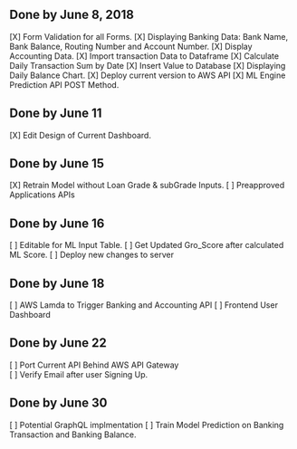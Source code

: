 ## Done by June 8, 2018

[X] Form Validation for all Forms.
[X] Displaying Banking Data: Bank Name, Bank Balance, Routing Number and Account Number.
[X] Display Accounting Data.
[X] Import transaction Data to Dataframe
[X] Calculate Daily Transaction Sum by Date
[X] Insert Value to Database
[X] Displaying Daily Balance Chart.
[X] Deploy current version to AWS API
[X] ML Engine Prediction API POST Method.

## Done by June 11
[X] Edit Design of Current Dashboard.

## Done by June 15
[X] Retrain Model without Loan Grade & subGrade Inputs.
[ ] Preapproved Applications APIs

## Done by June 16
[ ] Editable for ML Input Table.
[ ] Get Updated Gro_Score after calculated ML Score.
[ ] Deploy new changes to server

## Done by June 18
[ ] AWS Lamda to Trigger Banking and Accounting API
[ ] Frontend User Dashboard

## Done by June 22
[ ] Port Current API Behind AWS API Gateway  
[ ] Verify Email after user Signing Up. 

## Done by June 30
[ ] Potential GraphQL implmentation 
[ ] Train Model Prediction on Banking Transaction and Banking Balance.


    